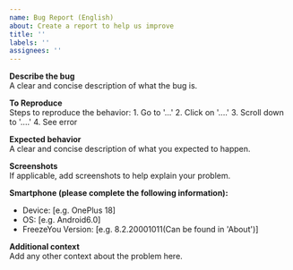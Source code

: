 ```yaml
---
name: Bug Report (English)
about: Create a report to help us improve
title: ''
labels: ''
assignees: ''
---
```


**Describe the bug**  
A clear and concise description of what the bug is.

**To Reproduce**  
Steps to reproduce the behavior: 1. Go to '...' 2. Click on '....' 3. Scroll down to '....' 4. See error

**Expected behavior**  
A clear and concise description of what you expected to happen.

**Screenshots**  
If applicable, add screenshots to help explain your problem.

**Smartphone (please complete the following information):**

- Device: [e.g. OnePlus 18]
- OS: [e.g. Android6.0]
- FreezeYou Version: [e.g. 8.2.20001011(Can be found in 'About')]

**Additional context**  
Add any other context about the problem here.
